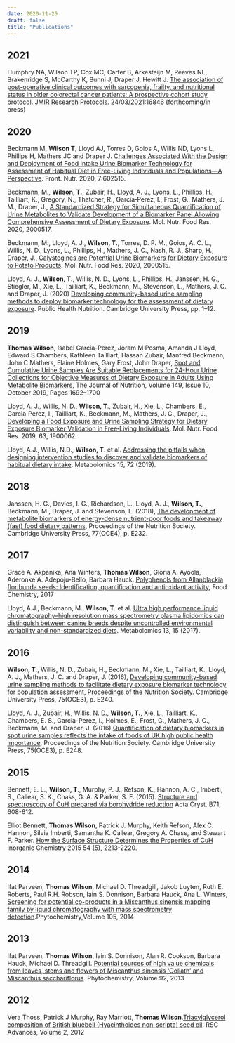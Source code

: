 ```yaml
---
date: 2020-11-25
draft: false
title: "Publications"
---
```


<link rel="stylesheet" href="https://cdn.jsdelivr.net/gh/jpswalsh/academicons@1/css/academicons.min.css">

<h2 id="2021">
  <a href="2021"></a>
  2021
</h2>

Humphry NA, Wilson TP, Cox MC, Carter B, Arkesteijn M, Reeves NL, Brakenridge S, McCarthy K, Bunni J, Draper J, Hewitt J. [The association of post-operative clinical outcomes with sarcopenia, frailty, and nutritional status in older colorectal cancer patients: A prospective cohort study protocol](https://doi.org/10.2196/16846). JMIR Research Protocols. 24/03/2021:16846 (forthcoming/in press) <span class="ai ai-open-access ai-1x"></span>

<h2 id="2020">
  <a href="2020"></a>
  2020
</h2>

Beckmann M, **Wilson T**, Lloyd AJ, Torres D, Goios A, Willis ND, Lyons L, Phillips H, Mathers JC and Draper J. [Challenges Associated With the Design and Deployment of Food Intake Urine Biomarker Technology for Assessment of Habitual Diet in Free-Living Individuals and Populations—A Perspective](https://doi.org/10.3389/fnut.2020.602515). Front. Nutr. 2020, 7:602515. <span class="ai ai-open-access ai-1x"></span>

Beckmann, M., **Wilson, T.**, Zubair, H., Lloyd, A. J., Lyons, L., Phillips, H., Tailliart, K., Gregory, N., Thatcher, R., Garcia‐Perez, I., Frost, G., Mathers, J. M., Draper, J., [A Standardized Strategy for Simultaneous Quantification of Urine Metabolites to Validate Development of a Biomarker Panel Allowing Comprehensive Assessment of Dietary Exposure](https://doi.org/10.1002/mnfr.202000517). Mol. Nutr. Food Res. 2020, 2000517. <span class="ai ai-open-access ai-1x"></span>

 Beckmann, M., Lloyd, A. J., **Wilson, T.**, Torres, D. P. M., Goios, A. C. L., Willis, N. D., Lyons, L., Phillips, H., Mathers, J. C., Nash, R. J., Sharp, H., Draper, J., [Calystegines are Potential Urine Biomarkers for Dietary Exposure to Potato Products](https://doi.org/10.1002/mnfr.202000515). Mol. Nutr. Food Res. 2020, 2000515. <span class="ai ai-open-access ai-1x">


Lloyd, A. J., **Wilson, T.**, Willis, N. D., Lyons, L., Phillips, H., Janssen, H. G., Stiegler, M., Xie, L., Tailliart, K., Beckmann, M., Stevenson, L., Mathers, J. C. and Draper, J. (2020) [Developing community-based urine sampling methods to deploy biomarker technology for the assessment of dietary exposure](https://doi:10.1017/S136898002000097X). Public Health Nutrition. Cambridge University Press, pp. 1–12. <span class="ai ai-open-access ai-1x">

<h2 id="2019">
  <a href="2019"></a>
  2019
</h2>


**Thomas Wilson**, Isabel Garcia-Perez, Joram M Posma, Amanda J Lloyd, Edward S Chambers, Kathleen Tailliart, Hassan Zubair, Manfred Beckmann, John C Mathers, Elaine Holmes, Gary Frost, John Draper, [Spot and Cumulative Urine Samples Are Suitable Replacements for 24-Hour Urine Collections for Objective Measures of Dietary Exposure in Adults Using Metabolite Biomarkers](https://doi.org/10.1093/jn/nxz138), The Journal of Nutrition, Volume 149, Issue 10, October 2019, Pages 1692–1700 

Lloyd, A. J., Willis, N. D., **Wilson, T**., Zubair, H., Xie, L., Chambers, E., Garcia‐Perez, I., Tailliart, K., Beckmann, M., Mathers, J. C., Draper, J., [Developing a Food Exposure and Urine Sampling Strategy for Dietary Exposure Biomarker Validation in Free‐Living Individuals](https://doi.org/10.1002/mnfr.201900062). Mol. Nutr. Food Res. 2019, 63, 1900062. <span class="ai ai-open-access ai-1x">

Lloyd, A.J., Willis, N.D., **Wilson, T**. et al. [Addressing the pitfalls when designing intervention studies to discover and validate biomarkers of habitual dietary intake](https://doi.org/10.1007/s11306-019-1532-3). Metabolomics 15, 72 (2019). <span class="ai ai-open-access ai-1x">

<h2 id="2018">
  <a href="2018"></a>
  2018
</h2>

Janssen, H. G., Davies, I. G., Richardson, L., Lloyd, A. J., **Wilson, T.**, Beckmann, M., Draper, J. and Stevenson, L. (2018), [The development of metabolite biomarkers of energy-dense nutrient-poor foods and takeaway (fast) food dietary patterns](https://doi.org/10.1017/S0029665118002380), Proceedings of the Nutrition Society. Cambridge University Press, 77(OCE4), p. E232. 


<h2 id="2017">
  <a href="2017"></a>
  2017
</h2>

Grace A. Akpanika, Ana Winters, **Thomas Wilson**, Gloria A. Ayoola, Aderonke A. Adepoju-Bello, Barbara Hauck. [Polyphenols from Allanblackia floribunda seeds: Identification, quantification and antioxidant activity](https://doi.org/10.1016/j.foodchem.2016.12.002), Food Chemistry, 2017

Lloyd, A.J., Beckmann, M., **Wilson, T**. et al. [Ultra high performance liquid chromatography–high resolution mass spectrometry plasma lipidomics can distinguish between canine breeds despite uncontrolled environmental variability and non-standardized diets](https://doi.org/10.1007/s11306-016-1152-0). Metabolomics 13, 15 (2017). <span class="ai ai-open-access ai-1x">

<h2 id="2016">
  <a href="2016"></a>
  2016
</h2>

**Wilson, T.**, Willis, N. D., Zubair, H., Beckmann, M., Xie, L., Tailliart, K., Lloyd, A. J., Mathers, J. C. and Draper, J. (2016), [Developing community-based urine sampling methods to facilitate dietary exposure biomarker technology for population assessment](http://doi.org/10.1017/S002966511600255X.), Proceedings of the Nutrition Society. Cambridge University Press, 75(OCE3), p. E240. <span class="ai ai-open-access ai-1x">

Lloyd, A. J., Zubair, H., Willis, N. D., **Wilson, T.**, Xie, L., Tailliart, K., Chambers, E. S., Garcia-Perez, I., Holmes, E., Frost, G., Mathers, J. C., Beckmann, M. and Draper, J. (2016) [Quantification of dietary biomarkers in spot urine samples reflects the intake of foods of UK high public health importance]((http://doi.org10.1017/S0029665116002639)), Proceedings of the Nutrition Society. Cambridge University Press, 75(OCE3), p. E248. <span class="ai ai-open-access ai-1x">

<h2 id="2015">
  <a href="2015"></a>
  2015
</h2>

Bennett, E. L., **Wilson, T**., Murphy, P. J., Refson, K., Hannon, A. C., Imberti, S., Callear, S. K., Chass, G. A. & Parker, S. F. (2015). [Structure and spectroscopy of CuH prepared via borohydride reduction](https://doi.org/10.1107/S2052520615015176) Acta Cryst. B71, 608-612. <span class="ai ai-open-access ai-1x">

Elliot Bennett, **Thomas Wilson**, Patrick J. Murphy, Keith Refson, Alex C. Hannon, Silvia Imberti, Samantha K. Callear, Gregory A. Chass, and Stewart F. Parker. [How the Surface Structure Determines the Properties of CuH](http://doi.org/10.1021/ic5027009) Inorganic Chemistry 2015 54 (5), 2213-2220. <span class="ai ai-open-access ai-1x">

<h2 id="2014">
  <a href="2014"></a>
  2014
</h2>

Ifat Parveen, **Thomas Wilson**, Michael D. Threadgill, Jakob Luyten, Ruth E. Roberts, Paul R.H. Robson, Iain S. Donnison, Barbara Hauck, Ana L. Winters,
[Screening for potential co-products in a Miscanthus sinensis mapping family by liquid chromatography with mass spectrometry detection](https://doi.org/10.1016/j.phytochem.2014.05.003).Phytochemistry,Volume 105, 2014

<h2 id="2013">
  <a href="2013"></a>
  2013
</h2>

Ifat Parveen, **Thomas Wilson**, Iain S. Donnison, Alan R. Cookson, Barbara Hauck, Michael D. Threadgill. [Potential sources of high value chemicals from leaves, stems and flowers of Miscanthus sinensis ‘Goliath’ and Miscanthus sacchariflorus](https://doi.org/10.1016/j.phytochem.2013.04.004). Phytochemistry, Volume 92, 2013

<h2 id="2012">
  <a href="2012"></a>
  2012
</h2>

Vera Thoss, Patrick J Murphy, Ray Marriott, **Thomas Wilson**.[Triacylglycerol composition of British bluebell (Hyacinthoides non-scripta) seed oil](http://dx.doi.org/10.1039/C2RA20090B). RSC Advances, Volume 2, 2012
